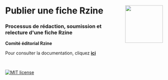 # Publier une fiche Rzine [<img src="https://rzine.fr/img/Rzine_logo.png"  align="right" width="120"/>](http://rzine.fr/)
### Processus de rédaction, soumission et relecture d'une fiche Rzine
**Comité éditorial Rzine**
<br/>  

Pour consulter la documentation, cliquez [**ici**](https://rzine-reviews.github.io/documentation/)

<br/>  

[![MIT license](https://img.shields.io/badge/License-MIT-blue.svg)](https://lbesson.mit-license.org/)
